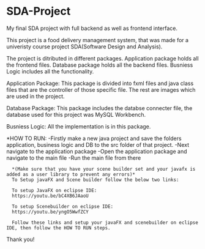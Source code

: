 # SDA-Project
My final SDA project with full backend as well as frontend interface. 

This project is a food delivery management system, that was made for a univeristy course project SDA(Software Design and Analysis).

The project is ditributed in different packages. 
Application package holds all the frontend files.
Database package holds all the backend files.
Busniess Logic includes all the functionality.

Application Package:
  This package is divided into fxml files and java class files that are the controller of those specific file.
  The rest are images which are used in the project. 
  
 Database Package:
  This package includes the databse connecter file, the database used for this project was MySQL Workbench.
  
 Busniess Logic:
  All the implementation is in this package.
  
 *HOW TO RUN:
      -Firstly make a new java project and save the folders application, business logic and DB to the src folder of that project.
      -Next navigate to the application package
      -Open the application package and navigate to the main file
      -Run the main file from there
      
      *(Make sure that you have your scene builder set and your javafx is added as a user library to prevent any errors)*
      To Setup javaFX and Scene builder follow the below two links:
      
      To setup JavaFX on eclipse IDE:
      https://youtu.be/bC4XB6JAaoU
      
      To setup Scenebuilder on eclipse IDE:
      https://youtu.be/yngO5WwfZCY
      
      Follow these links and setup your javaFX and scenebuilder on eclipse IDE, then follow the HOW TO RUN steps.
      
Thank you!
